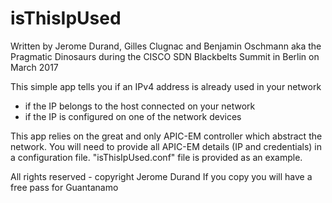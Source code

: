 # isThisIpUsed

Written by Jerome Durand, Gilles Clugnac and Benjamin Oschmann
aka the Pragmatic Dinosaurs during the CISCO SDN Blackbelts
Summit in Berlin on March 2017

This simple app tells you if an IPv4 address is already used 
in your network
  - if the IP belongs to the host connected on your network
  - if the IP is configured on one of the network devices

This app relies on the great and only APIC-EM controller which
abstract the network.
You will need to provide all APIC-EM details (IP and credentials)
in a configuration file. "isThisIpUsed.conf" file is
provided as an example.

All rights reserved - copyright Jerome Durand
If you copy you will have a free pass for Guantanamo

